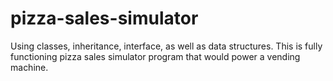 # pizza-sales-simulator
Using classes, inheritance, interface, as well as data structures. This is 
fully functioning pizza sales simulator program that would power a vending machine.
